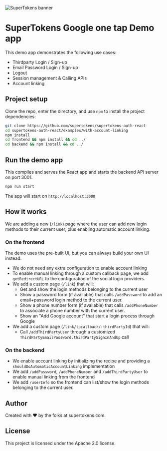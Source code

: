 ![SuperTokens banner](https://raw.githubusercontent.com/supertokens/supertokens-logo/master/images/Artboard%20%E2%80%93%2027%402x.png)

# SuperTokens Google one tap Demo app

This demo app demonstrates the following use cases:

-   Thirdparty Login / Sign-up
-   Email Password Login / Sign-up
-   Logout
-   Session management & Calling APIs
-   Account linking

## Project setup

Clone the repo, enter the directory, and use `npm` to install the project dependencies:

```bash
git clone https://github.com/supertokens/supertokens-auth-react
cd supertokens-auth-react/examples/with-account-linking
npm install
cd frontend && npm install && cd ../
cd backend && npm install && cd ../
```

## Run the demo app

This compiles and serves the React app and starts the backend API server on port 3001.

```bash
npm run start
```

The app will start on `http://localhost:3000`

## How it works

We are adding a new (`/link`) page where the user can add new login methods to their current user, plus enabling automatic account linking.

### On the frontend

The demo uses the pre-built UI, but you can always build your own UI instead.

-   We do not need any extra configuration to enable account linking
-   To enable manual linking through a custom callback page, we add `getRedirectURL` to the configuration of the social login providers.
-   We add a custom page (`/link`) that will:
    -   Get and show the login methods belonging to the current user
    -   Show a password form (if available) that calls `/addPassword` to add an email+password login method to the current user.
    -   Show a phone number form (if available) that calls `/addPhoneNumber` to associate a phone number with the current user.
    -   Show an "Add Google account" that start a login process through Google
-   We add a custom page (`/link/tpcallback/:thirdPartyId`) that will:
    -   Call `/addThirdPartyUser` through a customized `ThirdPartyEmailPassword.thirdPartySignInAndUp` call

### On the backend

-   We enable account linking by initializing the recipe and providing a `shouldDoAutomaticAccountLinking` implementation
-   We add `/addPassword`, `/addPhoneNumber` and `/addThirdPartyUser` to enable manual linking from the frontend
-   We add `/userInfo` so the frontend can list/show the login methods belonging to the current user.

## Author

Created with :heart: by the folks at supertokens.com.

## License

This project is licensed under the Apache 2.0 license.
